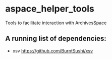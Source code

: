 # aspace_helper_tools
Tools to facilitate interaction with ArchivesSpace

## A running list of dependencies:
- xsv <https://github.com/BurntSushi/xsv>
